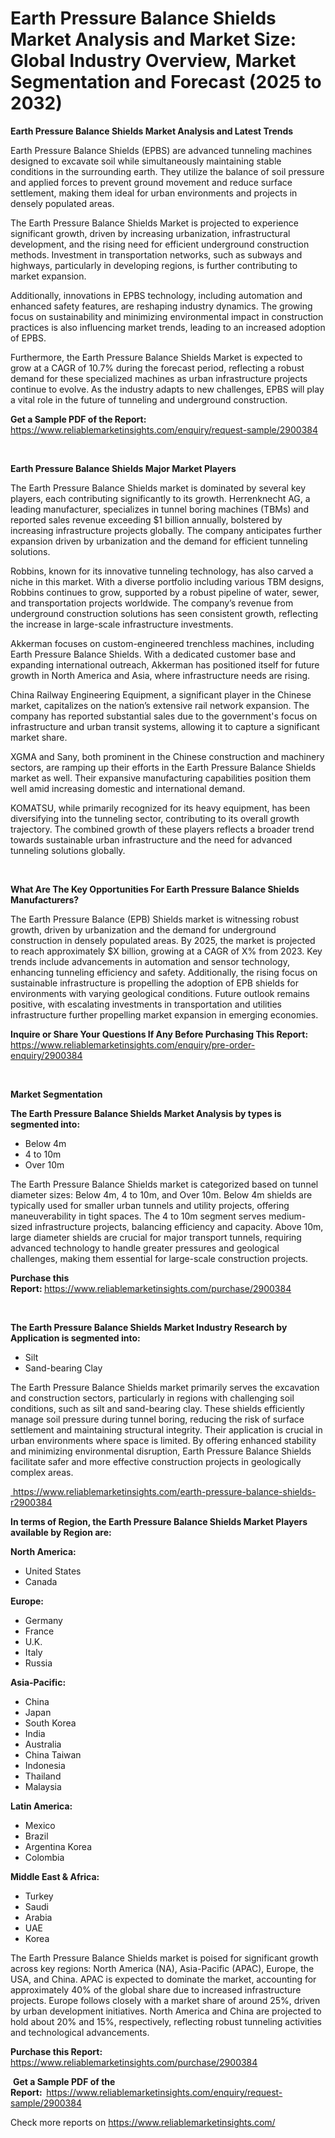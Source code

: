 <p><h1>Earth Pressure Balance Shields Market Analysis and Market Size: Global Industry Overview, Market Segmentation and Forecast (2025 to 2032)</h1></p><p><strong>Earth Pressure Balance Shields Market Analysis and Latest Trends</strong></p>
<p><p>Earth Pressure Balance Shields (EPBS) are advanced tunneling machines designed to excavate soil while simultaneously maintaining stable conditions in the surrounding earth. They utilize the balance of soil pressure and applied forces to prevent ground movement and reduce surface settlement, making them ideal for urban environments and projects in densely populated areas.</p><p>The Earth Pressure Balance Shields Market is projected to experience significant growth, driven by increasing urbanization, infrastructural development, and the rising need for efficient underground construction methods. Investment in transportation networks, such as subways and highways, particularly in developing regions, is further contributing to market expansion. </p><p>Additionally, innovations in EPBS technology, including automation and enhanced safety features, are reshaping industry dynamics. The growing focus on sustainability and minimizing environmental impact in construction practices is also influencing market trends, leading to an increased adoption of EPBS. </p><p>Furthermore, the Earth Pressure Balance Shields Market is expected to grow at a CAGR of 10.7% during the forecast period, reflecting a robust demand for these specialized machines as urban infrastructure projects continue to evolve. As the industry adapts to new challenges, EPBS will play a vital role in the future of tunneling and underground construction.</p></p>
<p><strong>Get a Sample PDF of the Report:&nbsp;</strong> <a href="https://www.reliablemarketinsights.com/enquiry/request-sample/2900384?utm_campaign=2209&utm_medium=2&utm_source=Github&utm_content=ia&utm_term=16032025&utm_id=earth-pressure-balance-shields">https://www.reliablemarketinsights.com/enquiry/request-sample/2900384</a></p>
<p>&nbsp;</p>
<p><strong>Earth Pressure Balance Shields Major Market Players</strong></p>
<p><p>The Earth Pressure Balance Shields market is dominated by several key players, each contributing significantly to its growth. Herrenknecht AG, a leading manufacturer, specializes in tunnel boring machines (TBMs) and reported sales revenue exceeding $1 billion annually, bolstered by increasing infrastructure projects globally. The company anticipates further expansion driven by urbanization and the demand for efficient tunneling solutions.</p><p>Robbins, known for its innovative tunneling technology, has also carved a niche in this market. With a diverse portfolio including various TBM designs, Robbins continues to grow, supported by a robust pipeline of water, sewer, and transportation projects worldwide. The company’s revenue from underground construction solutions has seen consistent growth, reflecting the increase in large-scale infrastructure investments.</p><p>Akkerman focuses on custom-engineered trenchless machines, including Earth Pressure Balance Shields. With a dedicated customer base and expanding international outreach, Akkerman has positioned itself for future growth in North America and Asia, where infrastructure needs are rising.</p><p>China Railway Engineering Equipment, a significant player in the Chinese market, capitalizes on the nation’s extensive rail network expansion. The company has reported substantial sales due to the government's focus on infrastructure and urban transit systems, allowing it to capture a significant market share.</p><p>XGMA and Sany, both prominent in the Chinese construction and machinery sectors, are ramping up their efforts in the Earth Pressure Balance Shields market as well. Their expansive manufacturing capabilities position them well amid increasing domestic and international demand.</p><p>KOMATSU, while primarily recognized for its heavy equipment, has been diversifying into the tunneling sector, contributing to its overall growth trajectory. The combined growth of these players reflects a broader trend towards sustainable urban infrastructure and the need for advanced tunneling solutions globally.</p></p>
<p>&nbsp;</p>
<p><strong>What Are The Key Opportunities For Earth Pressure Balance Shields Manufacturers?</strong></p>
<p><p>The Earth Pressure Balance (EPB) Shields market is witnessing robust growth, driven by urbanization and the demand for underground construction in densely populated areas. By 2025, the market is projected to reach approximately $X billion, growing at a CAGR of X% from 2023. Key trends include advancements in automation and sensor technology, enhancing tunneling efficiency and safety. Additionally, the rising focus on sustainable infrastructure is propelling the adoption of EPB shields for environments with varying geological conditions. Future outlook remains positive, with escalating investments in transportation and utilities infrastructure further propelling market expansion in emerging economies.</p></p>
<p><strong>Inquire or Share Your Questions If Any Before Purchasing This Report:</strong> <a href="https://www.reliablemarketinsights.com/enquiry/pre-order-enquiry/2900384?utm_campaign=2209&utm_medium=2&utm_source=Github&utm_content=ia&utm_term=16032025&utm_id=earth-pressure-balance-shields">https://www.reliablemarketinsights.com/enquiry/pre-order-enquiry/2900384</a></p>
<p>&nbsp;</p>
<p><strong>Market Segmentation</strong></p>
<p><strong>The Earth Pressure Balance Shields Market Analysis by types is segmented into:</strong></p>
<p><ul><li>Below 4m</li><li>4 to 10m</li><li>Over 10m</li></ul></p>
<p><p>The Earth Pressure Balance Shields market is categorized based on tunnel diameter sizes: Below 4m, 4 to 10m, and Over 10m. Below 4m shields are typically used for smaller urban tunnels and utility projects, offering maneuverability in tight spaces. The 4 to 10m segment serves medium-sized infrastructure projects, balancing efficiency and capacity. Above 10m, large diameter shields are crucial for major transport tunnels, requiring advanced technology to handle greater pressures and geological challenges, making them essential for large-scale construction projects.</p></p>
<p><strong>Purchase this Report:&nbsp;</strong><a href="https://www.reliablemarketinsights.com/purchase/2900384?utm_campaign=2209&utm_medium=2&utm_source=Github&utm_content=ia&utm_term=16032025&utm_id=earth-pressure-balance-shields">https://www.reliablemarketinsights.com/purchase/2900384</a></p>
<p>&nbsp;</p>
<p><strong>The Earth Pressure Balance Shields Market Industry Research by Application is segmented into:</strong></p>
<p><ul><li>Silt</li><li>Sand-bearing Clay</li></ul></p>
<p><p>The Earth Pressure Balance Shields market primarily serves the excavation and construction sectors, particularly in regions with challenging soil conditions, such as silt and sand-bearing clay. These shields efficiently manage soil pressure during tunnel boring, reducing the risk of surface settlement and maintaining structural integrity. Their application is crucial in urban environments where space is limited. By offering enhanced stability and minimizing environmental disruption, Earth Pressure Balance Shields facilitate safer and more effective construction projects in geologically complex areas.</p></p>
<p><a href="https://www.reliablemarketinsights.com/earth-pressure-balance-shields-r2900384?utm_campaign=2209&utm_medium=2&utm_source=Github&utm_content=ia&utm_term=16032025&utm_id=earth-pressure-balance-shields">&nbsp;https://www.reliablemarketinsights.com/earth-pressure-balance-shields-r2900384</a></p>
<p><strong>In terms of Region, the Earth Pressure Balance Shields Market Players available by Region are:</strong></p>
<p>
    <p> <strong> North America: </strong>
        <ul>
            <li>United States</li>
            <li>Canada</li>
        </ul>
        </p> 
    <p> <strong> Europe: </strong>
        <ul>
            <li>Germany</li>
            <li>France</li>
            <li>U.K.</li>
            <li>Italy</li>
            <li>Russia</li>
        </ul>
        </p> 
    <p> <strong> Asia-Pacific: </strong>
        <ul>
            <li>China</li>
            <li>Japan</li>
            <li>South Korea</li>
            <li>India</li>
            <li>Australia</li>
            <li>China Taiwan</li>
            <li>Indonesia</li>
            <li>Thailand</li>
            <li>Malaysia</li>
        </ul>
        </p> 
    <p> <strong> Latin America: </strong>
        <ul>
            <li>Mexico</li>
            <li>Brazil</li>
            <li>Argentina Korea</li>
            <li>Colombia</li>
        </ul>
        </p> 
    <p> <strong> Middle East & Africa: </strong>
        <ul>
            <li>Turkey</li>
            <li>Saudi</li>
            <li>Arabia</li>
            <li>UAE</li>
            <li>Korea</li>
        </ul>
    </p>
    </p>
<p><p>The Earth Pressure Balance Shields market is poised for significant growth across key regions: North America (NA), Asia-Pacific (APAC), Europe, the USA, and China. APAC is expected to dominate the market, accounting for approximately 40% of the global share due to increased infrastructure projects. Europe follows closely with a market share of around 25%, driven by urban development initiatives. North America and China are projected to hold about 20% and 15%, respectively, reflecting robust tunneling activities and technological advancements.</p></p>
<p><strong>Purchase this Report: </strong><a href="https://www.reliablemarketinsights.com/purchase/2900384?utm_campaign=2209&utm_medium=2&utm_source=Github&utm_content=ia&utm_term=16032025&utm_id=earth-pressure-balance-shields">https://www.reliablemarketinsights.com/purchase/2900384</a></p>
<p>&nbsp;<strong>Get a Sample PDF of the Report:&nbsp;&nbsp;</strong><a href="https://www.reliablemarketinsights.com/enquiry/request-sample/2900384?utm_campaign=2209&utm_medium=2&utm_source=Github&utm_content=ia&utm_term=16032025&utm_id=earth-pressure-balance-shields">https://www.reliablemarketinsights.com/enquiry/request-sample/2900384</a></p>
<p><strong></strong></p>
<p>Check more reports on <a href="https://www.reliablemarketinsights.com/?utm_campaign=2209&utm_medium=2&utm_source=Github&utm_content=ia&utm_term=16032025&utm_id=earth-pressure-balance-shields">https://www.reliablemarketinsights.com/</a></p>